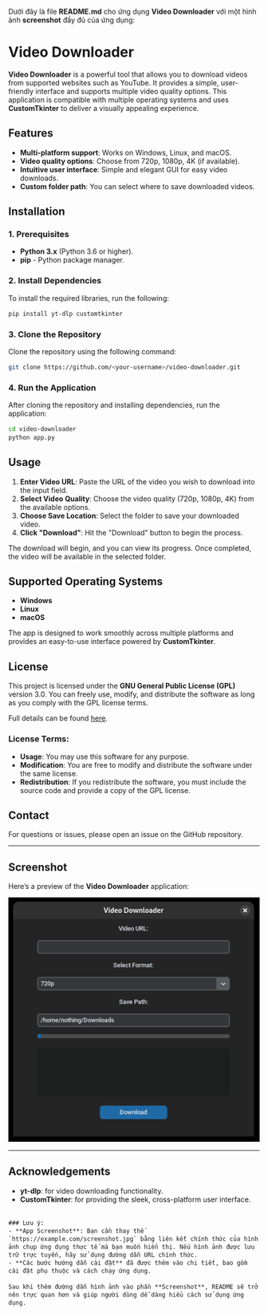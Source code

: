 Dưới đây là file **README.md** cho ứng dụng **Video Downloader** với một hình ảnh **screenshot** đầy đủ của ứng dụng:

# Video Downloader


**Video Downloader** is a powerful tool that allows you to download videos from supported websites such as YouTube. It provides a simple, user-friendly interface and supports multiple video quality options. This application is compatible with multiple operating systems and uses **CustomTkinter** to deliver a visually appealing experience.

## Features

- **Multi-platform support**: Works on Windows, Linux, and macOS.
- **Video quality options**: Choose from 720p, 1080p, 4K (if available).
- **Intuitive user interface**: Simple and elegant GUI for easy video downloads.
- **Custom folder path**: You can select where to save downloaded videos.

## Installation

### 1. Prerequisites

- **Python 3.x** (Python 3.6 or higher).
- **pip** - Python package manager.

### 2. Install Dependencies

To install the required libraries, run the following:

```bash
pip install yt-dlp customtkinter
```

### 3. Clone the Repository

Clone the repository using the following command:

```bash
git clone https://github.com/<your-username>/video-downloader.git
```

### 4. Run the Application

After cloning the repository and installing dependencies, run the application:

```bash
cd video-downloader
python app.py
```

## Usage

1. **Enter Video URL**: Paste the URL of the video you wish to download into the input field.
2. **Select Video Quality**: Choose the video quality (720p, 1080p, 4K) from the available options.
3. **Choose Save Location**: Select the folder to save your downloaded video.
4. **Click "Download"**: Hit the "Download" button to begin the process.

The download will begin, and you can view its progress. Once completed, the video will be available in the selected folder.

## Supported Operating Systems

- **Windows**
- **Linux**
- **macOS**

The app is designed to work smoothly across multiple platforms and provides an easy-to-use interface powered by **CustomTkinter**.

## License

This project is licensed under the **GNU General Public License (GPL)** version 3.0. You can freely use, modify, and distribute the software as long as you comply with the GPL license terms.

Full details can be found [here](https://www.gnu.org/licenses/gpl-3.0.html).

### License Terms:
- **Usage**: You may use this software for any purpose.
- **Modification**: You are free to modify and distribute the software under the same license.
- **Redistribution**: If you redistribute the software, you must include the source code and provide a copy of the GPL license.

## Contact

For questions or issues, please open an issue on the GitHub repository.

---

## Screenshot

Here’s a preview of the **Video Downloader** application:

![App Screenshot](https://raw.githubusercontent.com/nguyenhhoa03/video-downloader/refs/heads/main/screenshot.png)  <!-- Chèn URL hình ảnh full screenshot ứng dụng -->

---

## Acknowledgements

- **yt-dlp**: for video downloading functionality.
- **CustomTkinter**: for providing the sleek, cross-platform user interface.

```

### Lưu ý:
- **App Screenshot**: Bạn cần thay thế `https://example.com/screenshot.jpg` bằng liên kết chính thức của hình ảnh chụp ứng dụng thực tế mà bạn muốn hiển thị. Nếu hình ảnh được lưu trữ trực tuyến, hãy sử dụng đường dẫn URL chính thức.
- **Các bước hướng dẫn cài đặt** đã được thêm vào chi tiết, bao gồm cài đặt phụ thuộc và cách chạy ứng dụng.

Sau khi thêm đường dẫn hình ảnh vào phần **Screenshot**, README sẽ trở nên trực quan hơn và giúp người dùng dễ dàng hiểu cách sử dụng ứng dụng.
